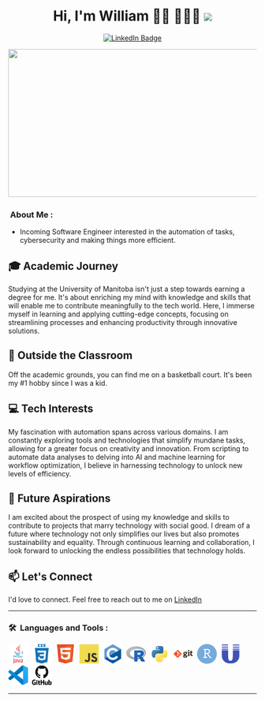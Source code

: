 <h1 align="center"> Hi, I'm William 👋🏾 👨🏾‍💻 <img src="https://media.giphy.com/media/hvRJCLFzcasrR4ia7z/giphy.gif" width="40"></h1>
<p align="center">
<a href="https://www.linkedin.com/in/william-odumah-460748233/"><img src="https://img.shields.io/badge/LinkedIn-blue?style=for-the-badge&logo=linkedin&logoColor=white" alt="LinkedIn Badge"></a>
</p>


<p align="center"><img src="https://media.giphy.com/media/v1.Y2lkPTc5MGI3NjExYmg4aXJtMDJ0cWxjdDhla2w4YW1pbHI5OWs5c2ZpYmVyNDkwbGtvbCZlcD12MV9naWZzX3NlYXJjaCZjdD1n/JIX9t2j0ZTN9S/giphy.gif" width="600" height="300"  /></p>





### &nbsp;About Me :

- Incoming Software Engineer interested in the automation of tasks, cybersecurity and making things more efficient.

## 🎓 Academic Journey

Studying at the University of Manitoba isn't just a step towards earning a degree for me. It's about enriching my mind with knowledge and skills that will enable me to contribute meaningfully to the tech world. Here, I immerse myself in learning and applying cutting-edge concepts, focusing on streamlining processes and enhancing productivity through innovative solutions.

## 🏀 Outside the Classroom

Off the academic grounds, you can find me on a basketball court. It's been my #1 hobby since I was a kid.

## 💻 Tech Interests

My fascination with automation spans across various domains. I am constantly exploring tools and technologies that simplify mundane tasks, allowing for a greater focus on creativity and innovation. From scripting to automate data analyses to delving into AI and machine learning for workflow optimization, I believe in harnessing technology to unlock new levels of efficiency.

## 🌟 Future Aspirations

I am excited about the prospect of using my knowledge and skills to contribute to projects that marry technology with social good. I dream of a future where technology not only simplifies our lives but also promotes sustainability and equality. Through continuous learning and collaboration, I look forward to unlocking the endless possibilities that technology holds.

## 📫 Let's Connect

I'd love to connect. Feel free to reach out to me on [LinkedIn](https://www.linkedin.com/in/william-odumah-460748233/)

---

### 🛠 &nbsp;Languages and Tools :

<p>
<img src="https://github.com/devicons/devicon/blob/master/icons/java/java-original-wordmark.svg" title="Java" alt="Java" width="40" height="40"/>&nbsp;
<img src="https://github.com/devicons/devicon/blob/master/icons/css3/css3-plain-wordmark.svg"  title="CSS3" alt="CSS" width="40" height="40"/>&nbsp;
<img src="https://github.com/devicons/devicon/blob/master/icons/html5/html5-original.svg" title="HTML5" alt="HTML" width="40" height="40"/>&nbsp;
<img src="https://github.com/devicons/devicon/blob/master/icons/javascript/javascript-original.svg" title="JavaScript" alt="JavaScript" width="40" height="40"/>&nbsp;
<img src="https://github.com/devicons/devicon/blob/master/icons/c/c-original.svg" title="C" alt="C" width="40" height="40"/>&nbsp;
<img src="https://github.com/devicons/devicon/blob/master/icons/r/r-original.svg" title="R" alt="R" width="40" height="40"/>&nbsp;
<img src="https://github.com/devicons/devicon/blob/master/icons/python/python-original.svg" title="Python" alt="Python" width="40" height="40"/>&nbsp;
<img src="https://github.com/devicons/devicon/blob/master/icons/git/git-original-wordmark.svg" title="Git" **alt="Git" width="40" height="40"/>&nbsp;
<img src="https://github.com/devicons/devicon/blob/master/icons/rstudio/rstudio-original.svg" title="RStudio" **alt="RStudio" width="40" height="40"/>&nbsp;
<img src="https://github.com/devicons/devicon/blob/master/icons/unix/unix-original.svg" title="Unix" **alt="Unix" width="40" height="40"/>&nbsp;
<img src="https://github.com/devicons/devicon/blob/master/icons/vscode/vscode-original.svg" title="VSCode" **alt="VSCode" width="40" height="40"/>&nbsp;
<img src="https://github.com/devicons/devicon/blob/master/icons/github/github-original-wordmark.svg" title="github" **alt="github" width="40" height="40"/>&nbsp;
</p>

---

